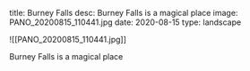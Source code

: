 title: Burney Falls
desc: Burney Falls is a magical place
image: PANO_20200815_110441.jpg
date: 2020-08-15
type: landscape

![[PANO_20200815_110441.jpg]]

<div class="caption">Burney Falls is a magical place</div>